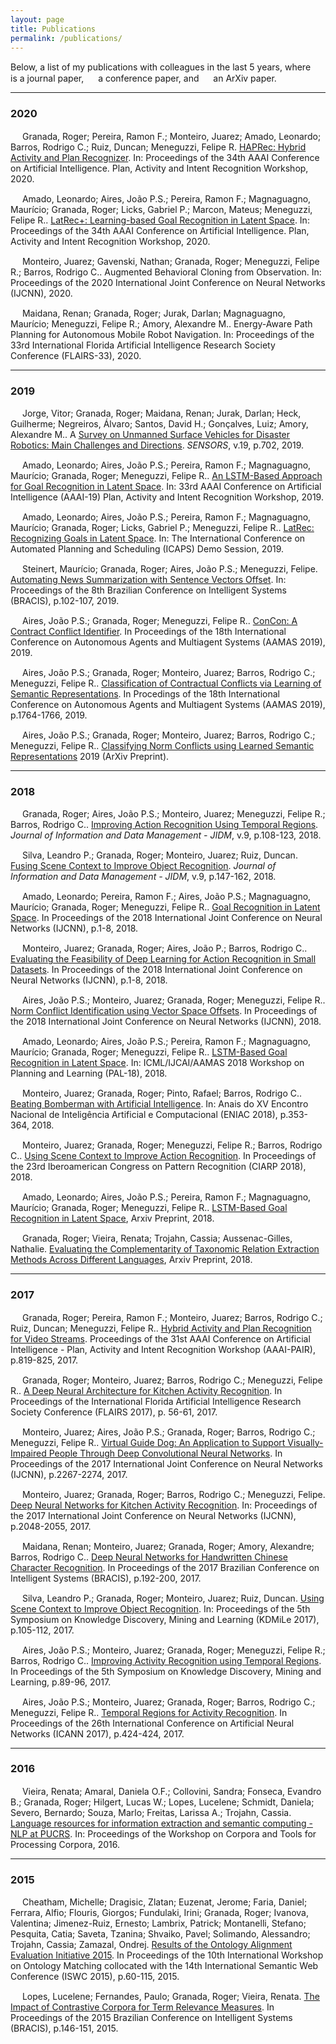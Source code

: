 ```yaml
---
layout: page
title: Publications
permalink: /publications/
---
```


Below, a list of my publications with colleagues in the last 5 years, where <img src="https://raw.githubusercontent.com/rogergranada/rogergranada.github.io/master/images/jo.svg" width="15" height="15"/> is a journal paper, <img src="https://raw.githubusercontent.com/rogergranada/rogergranada.github.io/master/images/cf.svg" width="15" height="15"/> a conference paper, and <img src="https://raw.githubusercontent.com/rogergranada/rogergranada.github.io/master/images/ot.svg" width="15" height="15"/> an ArXiv paper.

---
### 2020

<img src="https://raw.githubusercontent.com/rogergranada/rogergranada.github.io/master/images/cf.svg" width="15" height="15"/> Granada, Roger; Pereira, Ramon F.; Monteiro, Juarez; Amado, Leonardo; Barros, Rodrigo C.; Ruiz, Duncan; Meneguzzi, Felipe R. [HAPRec: Hybrid Activity and Plan Recognizer](http://www.meneguzzi.eu/felipe/pubs/pair-haprec-2020.pdf). In: Proceedings of the 34th AAAI Conference on Artificial Intelligence. Plan, Activity and Intent Recognition Workshop, 2020.

<img src="https://raw.githubusercontent.com/rogergranada/rogergranada.github.io/master/images/cf.svg" width="15" height="15"/> Amado, Leonardo; Aires, João P.S.; Pereira, Ramon F.; Magnaguagno, Maurício; Granada, Roger; Licks, Gabriel P.; Marcon, Mateus; Meneguzzi, Felipe R.. [LatRec+: Learning-based Goal Recognition in Latent Space](https://www.youtube.com/watch?v=lSgvye2erHk). In: Proceedings of the 34th AAAI Conference on Artificial Intelligence. Plan, Activity and Intent Recognition Workshop, 2020.

<img src="https://raw.githubusercontent.com/rogergranada/rogergranada.github.io/master/images/cf.svg" width="15" height="15"/> Monteiro, Juarez; Gavenski, Nathan; Granada, Roger; Meneguzzi, Felipe R.; Barros, Rodrigo C.. Augmented Behavioral Cloning from Observation. In: Proceedings of the 2020 International Joint Conference on Neural Networks (IJCNN), 2020.

<img src="https://raw.githubusercontent.com/rogergranada/rogergranada.github.io/master/images/cf.svg" width="15" height="15"/> Maidana, Renan; Granada, Roger; Jurak, Darlan; Magnaguagno, Maurício; Meneguzzi, Felipe R.; Amory, Alexandre M.. Energy-Aware Path Planning for Autonomous Mobile Robot Navigation. In: Proceedings of the 33rd International Florida Artificial Intelligence Research Society Conference (FLAIRS-33), 2020.

---
### 2019

<img src="https://raw.githubusercontent.com/rogergranada/rogergranada.github.io/master/images/jo.svg" width="15" height="15"/> Jorge, Vitor; Granada, Roger; Maidana, Renan; Jurak, Darlan; Heck, Guilherme; Negreiros, Álvaro; Santos, David H.; Gonçalves, Luiz; Amory, Alexandre M.. A [Survey on Unmanned Surface Vehicles for Disaster Robotics: Main Challenges and Directions](http://https://www.mdpi.com/1424-8220/19/3/702). *SENSORS*, v.19, p.702, 2019.

<img src="https://raw.githubusercontent.com/rogergranada/rogergranada.github.io/master/images/cf.svg" width="15" height="15"/> Amado, Leonardo; Aires, João P.S.; Pereira, Ramon F.; Magnaguagno, Maurício; Granada, Roger; Meneguzzi, Felipe R.. [An LSTM-Based Approach for Goal Recognition in Latent Space](http://www.planrec.org/PAIR/Resources.html). In: 33rd AAAI Conference on Artificial Intelligence (AAAI-19) Plan, Activity and Intent Recognition Workshop, 2019.

<img src="https://raw.githubusercontent.com/rogergranada/rogergranada.github.io/master/images/cf.svg" width="15" height="15"/> Amado, Leonardo; Aires, João P.S.; Pereira, Ramon F.; Magnaguagno, Maurício; Granada, Roger; Licks, Gabriel P.; Meneguzzi, Felipe R.. [LatRec: Recognizing Goals in Latent Space](http://www.meneguzzi.eu/felipe/pubs/icaps-latrec-demo-2019.pdf). In: The International Conference on Automated Planning and Scheduling (ICAPS) Demo Session, 2019.

<img src="https://raw.githubusercontent.com/rogergranada/rogergranada.github.io/master/images/cf.svg" width="15" height="15"/> Steinert, Maurício; Granada, Roger; Aires, João P.S.; Meneguzzi, Felipe. [Automating News Summarization with Sentence Vectors Offset](https://doi.org/10.1109/BRACIS.2019.00027). In: Proceedings of the 8th Brazilian Conference on Intelligent Systems (BRACIS), p.102-107, 2019.


<img src="https://raw.githubusercontent.com/rogergranada/rogergranada.github.io/master/images/cf.svg" width="15" height="15"/> Aires, João P.S.; Granada, Roger; Meneguzzi, Felipe R.. [ConCon: A Contract Conflict Identifier](http://www.ifaamas.org/Proceedings/aamas2019/pdfs/p2327.pdf). In Proceedings of the 18th International Conference on Autonomous Agents and Multiagent Systems (AAMAS 2019), 2019.

<img src="https://raw.githubusercontent.com/rogergranada/rogergranada.github.io/master/images/cf.svg" width="15" height="15"/> Aires, João P.S.; Granada, Roger; Monteiro, Juarez; Barros, Rodrigo C.; Meneguzzi, Felipe R.. [Classification of Contractual Conflicts via Learning of Semantic Representations](http://www.ifaamas.org/Proceedings/aamas2019/pdfs/p1764.pdf). In Procedings of the 18th International Conference on Autonomous Agents and Multiagent Systems (AAMAS 2019), p.1764-1766, 2019.

<img src="https://raw.githubusercontent.com/rogergranada/rogergranada.github.io/master/images/ot.svg" width="15" height="15"/> Aires, João P.S.; Granada, Roger; Monteiro, Juarez; Barros, Rodrigo C.; Meneguzzi, Felipe R.. [Classifying Norm Conflicts using Learned Semantic Representations](https://arxiv.org/abs/1906.02121) 2019 (ArXiv Preprint).

---
### 2018

<img src="https://raw.githubusercontent.com/rogergranada/rogergranada.github.io/master/images/jo.svg" width="15" height="15"/> Granada, Roger; Aires, João P.S.; Monteiro, Juarez; Meneguzzi, Felipe R.; Barros, Rodrigo C.. [Improving Action Recognition Using Temporal Regions](http://https://periodicos.ufmg.br/index.php/jidm/issue/view/655). *Journal of Information and Data Management - JIDM*, v.9, p.108-123, 2018.

<img src="https://raw.githubusercontent.com/rogergranada/rogergranada.github.io/master/images/jo.svg" width="15" height="15"/> Silva, Leandro P.; Granada, Roger; Monteiro, Juarez; Ruiz, Duncan. [Fusing Scene Context to Improve Object Recognition](http://https://periodicos.ufmg.br/index.php/jidm/issue/view/655). *Journal of Information and Data Management - JIDM*, v.9, p.147-162, 2018.

<img src="https://raw.githubusercontent.com/rogergranada/rogergranada.github.io/master/images/cf.svg" width="15" height="15"/> Amado, Leonardo; Pereira, Ramon F.; Aires, João P.S.; Magnaguagno, Maurício; Granada, Roger; Meneguzzi, Felipe R.. [Goal Recognition in Latent Space](http://https://ieeexplore.ieee.org/document/8489653). In Proceedings of the 2018 International Joint Conference on Neural Networks (IJCNN), p.1-8, 2018.

<img src="https://raw.githubusercontent.com/rogergranada/rogergranada.github.io/master/images/cf.svg" width="15" height="15"/> Monteiro, Juarez; Granada, Roger; Aires, João P.; Barros, Rodrigo C.. [Evaluating the Feasibility of Deep Learning for Action Recognition in Small Datasets](http://https://ieeexplore.ieee.org/document/8489297). In Proceedings of the 2018 International Joint Conference on Neural Networks (IJCNN), p.1-8, 2018.

<img src="https://raw.githubusercontent.com/rogergranada/rogergranada.github.io/master/images/cf.svg" width="15" height="15"/> Aires, João P.S.; Monteiro, Juarez; Granada, Roger; Meneguzzi, Felipe R.. [Norm Conflict Identification using Vector Space Offsets](http://https://ieeexplore.ieee.org/document/8489119). In Proceedings of the 2018 International Joint Conference on Neural Networks (IJCNN), 2018.

<img src="https://raw.githubusercontent.com/rogergranada/rogergranada.github.io/master/images/cf.svg" width="15" height="15"/> Amado, Leonardo; Aires, João P.S.; Pereira, Ramon F.; Magnaguagno, Maurício; Granada, Roger; Meneguzzi, Felipe R.. [LSTM-Based Goal Recognition in Latent Space](http://https://arxiv.org/abs/1808.05249). In: ICML/IJCAI/AAMAS 2018 Workshop on Planning and Learning (PAL-18), 2018.

<img src="https://raw.githubusercontent.com/rogergranada/rogergranada.github.io/master/images/cf.svg" width="15" height="15"/> Monteiro, Juarez; Granada, Roger; Pinto, Rafael; Barros, Rodrigo C.. [Beating Bomberman with Artificial Intelligence](http://portaldeconteudo.sbc.org.br/index.php/eniac/article/view/4430/4354). In: Anais do XV Encontro Nacional de Inteligência Artificial e Computacional (ENIAC 2018), p.353-364, 2018.

<img src="https://raw.githubusercontent.com/rogergranada/rogergranada.github.io/master/images/cf.svg" width="15" height="15"/> Monteiro, Juarez; Granada, Roger; Meneguzzi, Felipe R.; Barros, Rodrigo C.. [Using Scene Context to Improve Action Recognition](http://doi.org/10.1007/978-3-030-13469-3_110). In Proceedings of the 23rd Iberoamerican Congress on Pattern Recognition (CIARP 2018), 2018.

<img src="https://raw.githubusercontent.com/rogergranada/rogergranada.github.io/master/images/ot.svg" width="15" height="15"/> Amado, Leonardo; Aires, João P.S.; Pereira, Ramon F.; Magnaguagno, Maurício; Granada, Roger; Meneguzzi, Felipe R.. [LSTM-Based Goal Recognition in Latent Space](http://https://arxiv.org/abs/1808.05249), Arxiv Preprint, 2018.

<img src="https://raw.githubusercontent.com/rogergranada/rogergranada.github.io/master/images/ot.svg" width="15" height="15"/> Granada, Roger; Vieira, Renata; Trojahn, Cassia; Aussenac-Gilles, Nathalie. [Evaluating the Complementarity of Taxonomic Relation Extraction Methods Across Different Languages](https://arxiv.org/abs/1811.03245), Arxiv Preprint, 2018.

---
### 2017

<img src="https://raw.githubusercontent.com/rogergranada/rogergranada.github.io/master/images/cf.svg" width="15" height="15"/> Granada, Roger; Pereira, Ramon F.; Monteiro, Juarez; Barros, Rodrigo C.; Ruiz, Duncan; Meneguzzi, Felipe R.. [Hybrid Activity and Plan Recognition for Video Streams](https://aaai.org/ocs/index.php/WS/AAAIW17/paper/view/15117). Proceedings of the 31st AAAI Conference on Artificial Intelligence - Plan, Activity and Intent Recognition Workshop (AAAI-PAIR), p.819-825, 2017. 

<img src="https://raw.githubusercontent.com/rogergranada/rogergranada.github.io/master/images/cf.svg" width="15" height="15"/> Granada, Roger; Monteiro, Juarez; Barros, Rodrigo C.; Meneguzzi, Felipe R.. [A Deep Neural Architecture for Kitchen Activity Recognition](http://https://aaai.org/ocs/index.php/FLAIRS/FLAIRS17/paper/view/15411). In Proceedings of the International Florida Artificial Intelligence Research Society Conference (FLAIRS 2017), p. 56-61, 2017.

<img src="https://raw.githubusercontent.com/rogergranada/rogergranada.github.io/master/images/cf.svg" width="15" height="15"/> Monteiro, Juarez; Aires, João P.S.; Granada, Roger; Barros, Rodrigo C.; Meneguzzi, Felipe R.. [Virtual Guide Dog: An Application to Support Visually-Impaired People Through Deep Convolutional Neural Networks](http://doi.org/10.1109/IJCNN.2017.7966130). In Proceedings of the 2017 International Joint Conference on Neural Networks (IJCNN), p.2267-2274, 2017.

<img src="https://raw.githubusercontent.com/rogergranada/rogergranada.github.io/master/images/cf.svg" width="15" height="15"/> Monteiro, Juarez; Granada, Roger; Barros, Rodrigo C.; Meneguzzi, Felipe. [Deep Neural Networks for Kitchen Activity Recognition](http://https://doi.org/10.1109/IJCNN.2017.7966102). In: Proceedings of the 2017 International Joint Conference on Neural Networks (IJCNN), p.2048-2055, 2017.

<img src="https://raw.githubusercontent.com/rogergranada/rogergranada.github.io/master/images/cf.svg" width="15" height="15"/> Maidana, Renan; Monteiro, Juarez; Granada, Roger; Amory, Alexandre; Barros, Rodrigo C.. [Deep Neural Networks for Handwritten Chinese Character Recognition](http://https://ieeexplore.ieee.org/document/8247052). In Proceedings of the 2017 Brazilian Conference on Intelligent Systems (BRACIS), p.192-200, 2017.

<img src="https://raw.githubusercontent.com/rogergranada/rogergranada.github.io/master/images/cf.svg" width="15" height="15"/> Silva, Leandro P.; Granada, Roger; Monteiro, Juarez; Ruiz, Duncan. [Using Scene Context to Improve Object Recognition](http://www.facom.ufu.br/~kdmile/proceedings/anais-kdmile-2017.pdf). In: Proceedings of the 5th Symposium on Knowledge Discovery, Mining and Learning (KDMiLe 2017), p.105-112, 2017.

<img src="https://raw.githubusercontent.com/rogergranada/rogergranada.github.io/master/images/cf.svg" width="15" height="15"/> Aires, João P.S.; Monteiro, Juarez; Granada, Roger; Meneguzzi, Felipe R.; Barros, Rodrigo C.. [Improving Activity Recognition using Temporal Regions](http://www.facom.ufu.br/~kdmile/proceedings/anais-kdmile-2017.pdf). In Proceedings of the 5th Symposium on Knowledge Discovery, Mining and Learning, p.89-96, 2017.

<img src="https://raw.githubusercontent.com/rogergranada/rogergranada.github.io/master/images/cf.svg" width="15" height="15"/> Aires, João P.S.; Monteiro, Juarez; Granada, Roger; Barros, Rodrigo C.; Meneguzzi, Felipe R.. [Temporal Regions for Activity Recognition](http://doi.org/10.1007/978-3-319-68600-4). In Proceedings of the 26th International Conference on Artificial Neural Networks (ICANN 2017), p.424-424, 2017.

---
### 2016

<img src="https://raw.githubusercontent.com/rogergranada/rogergranada.github.io/master/images/cf.svg" width="15" height="15"/> Vieira, Renata; Amaral, Daniela O.F.; Collovini, Sandra; Fonseca, Evandro B.; Granada, Roger; Hilgert, Lucas W.; Lopes, Lucelene; Schmidt, Daniela; Severo, Bernardo; Souza, Marlo; Freitas, Larissa A.; Trojahn, Cassia. [Language resources for information extraction and semantic computing - NLP at PUCRS](http://propor2016.di.fc.ul.pt/?page_id=383). In: Proceedings of the Workshop on Corpora and Tools for Processing Corpora, 2016.

---
### 2015

<img src="https://raw.githubusercontent.com/rogergranada/rogergranada.github.io/master/images/cf.svg" width="15" height="15"/> Cheatham, Michelle; Dragisic, Zlatan; Euzenat, Jerome; Faria, Daniel; Ferrara, Alfio; Flouris, Giorgos; Fundulaki, Irini; Granada, Roger; Ivanova, Valentina; Jimenez-Ruiz, Ernesto; Lambrix, Patrick; Montanelli, Stefano; Pesquita, Catia; Saveta, Tzanina; Shvaiko, Pavel; Solimando, Alessandro; Trojahn, Cassia; Zamazal, Ondrej. [Results of the Ontology Alignment Evaluation Initiative 2015](http://ceur-ws.org/Vol-1545/oaei15_paper0.pdf). In Proceedings of the 10th International Workshop on Ontology Matching collocated with the 14th International Semantic Web Conference (ISWC 2015), p.60-115, 2015.

<img src="https://raw.githubusercontent.com/rogergranada/rogergranada.github.io/master/images/cf.svg" width="15" height="15"/> Lopes, Lucelene; Fernandes, Paulo; Granada, Roger; Vieira, Renata. [The Impact of Contrastive Corpora for Term Relevance Measures](http://doi.org/10.1109/bracis.2015.16). In Proceedings of the 2015 Brazilian Conference on Intelligent Systems (BRACIS), p.146-151, 2015.
